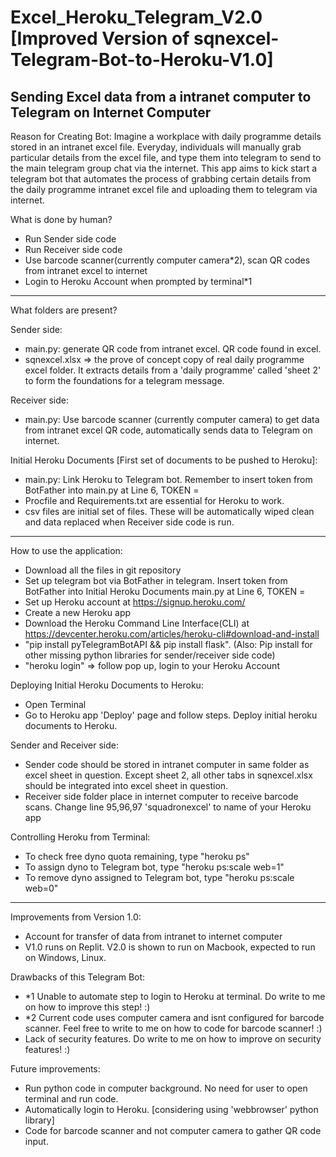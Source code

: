# Excel_Heroku_Telegram_V2.0 [Improved Version of sqnexcel-Telegram-Bot-to-Heroku-V1.0]
Sending Excel data from a intranet computer to Telegram on Internet Computer
------------------------------------------------------
Reason for Creating Bot: Imagine a workplace with daily programme details stored in an intranet excel file. Everyday, individuals will manually grab particular details from the excel file, and type them into telegram to send to the main telegram group chat via the internet. This app aims to kick start a telegram bot that automates the process of grabbing certain details from the daily programme intranet excel file and uploading them to telegram via internet.

What is done by human?
- Run Sender side code
- Run Receiver side code
- Use barcode scanner(currently computer camera*2), scan QR codes from intranet excel to internet
- Login to Heroku Account when prompted by terminal*1
------------------------------------------------------
What folders are present?

Sender side:
- main.py: generate QR code from intranet excel. QR code found in excel.
- sqnexcel.xlsx => the prove of concept copy of real daily programme excel folder. It extracts details from a 'daily programme' called 'sheet 2' to form the foundations for a telegram message.

Receiver side:
- main.py: Use barcode scanner (currently computer camera) to get data from intranet excel QR code, automatically sends data to Telegram on internet.

Initial Heroku Documents [First set of documents to be pushed to Heroku]:
- main.py: Link Heroku to Telegram bot. Remember to insert token from BotFather into main.py at Line 6, TOKEN =
- Procfile and Requirements.txt are essential for Heroku to work.
- csv files are initial set of files. These will be automatically wiped clean and data replaced when Receiver side code is run.
------------------------------------------------------

How to use the application:

- Download all the files in git repository
- Set up telegram bot via BotFather in telegram. Insert token from BotFather into Initial Heroku Documents main.py at Line 6, TOKEN =
- Set up Heroku account at https://signup.heroku.com/
- Create a new Heroku app
- Download the Heroku Command Line Interface(CLI) at https://devcenter.heroku.com/articles/heroku-cli#download-and-install
- "pip install pyTelegramBotAPI && pip install flask". (Also: Pip install for other missing python libraries for sender/receiver side code)
- "heroku login" => follow pop up, login to your Heroku Account

Deploying Initial Heroku Documents to Heroku:
- Open Terminal
- Go to Heroku app 'Deploy' page and follow steps. Deploy initial heroku documents to Heroku.

Sender and Receiver side:
- Sender code should be stored in intranet computer in same folder as excel sheet in question. Except sheet 2, all other tabs in sqnexcel.xlsx should be integrated into excel sheet in question.
- Receiver side folder place in internet computer to receive barcode scans. Change line 95,96,97 'squadronexcel' to name of your Heroku app

Controlling Heroku from Terminal:
- To check free dyno quota remaining, type "heroku ps"
- To assign dyno to Telegram bot, type "heroku ps:scale web=1"
- To remove dyno assigned to Telegram bot, type "heroku ps:scale web=0"

------------------------------------------------------
Improvements from Version 1.0:
- Account for transfer of data from intranet to internet computer
- V1.0 runs on Replit. V2.0 is shown to run on Macbook, expected to run on Windows, Linux.

Drawbacks of this Telegram Bot:
- *1 Unable to automate step to login to Heroku at terminal. Do write to me on how to improve this step! :)
- *2 Current code uses computer camera and isnt configured for barcode scanner. Feel free to write to me on how to code for barcode scanner! :)
- Lack of security features. Do write to me on how to improve on security features! :)

Future improvements:
- Run python code in computer background. No need for user to open terminal and run code.
- Automatically login to Heroku. [considering using 'webbrowser' python library]
- Code for barcode scanner and not computer camera to gather QR code input.

